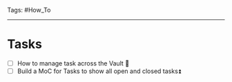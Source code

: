 Tags: #How_To 



---
# Tasks

- [ ] How to manage task across the Vault 🔼
- [ ] Build a MoC for Tasks to show all open and closed tasks⏫ 
